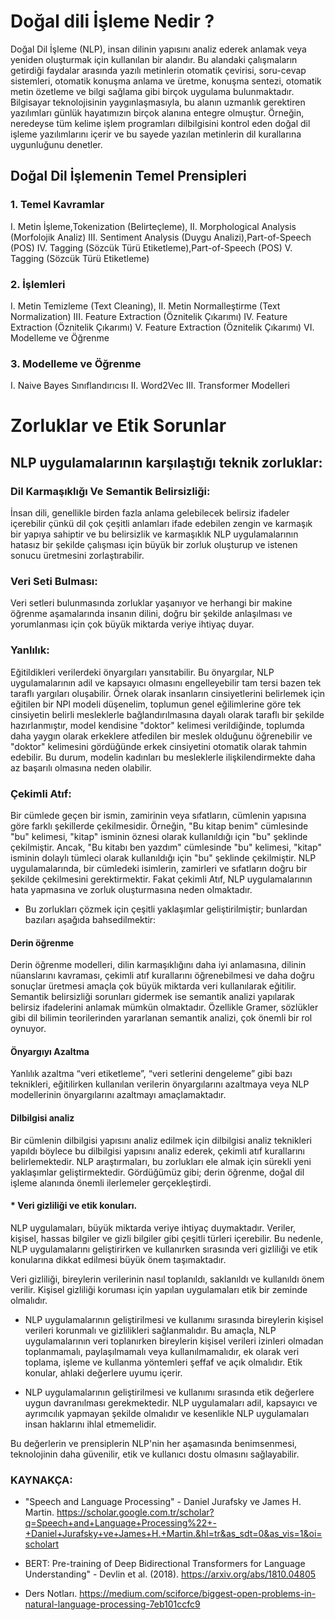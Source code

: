 # Doğal dili İşleme Nedir ? 

Doğal Dil İşleme (NLP), insan dilinin yapısını analiz ederek anlamak veya yeniden oluşturmak için kullanılan bir alandır. Bu alandaki çalışmaların getirdiği faydalar arasında yazılı metinlerin otomatik çevirisi, soru-cevap sistemleri, otomatik konuşma anlama ve üretme, konuşma sentezi, otomatik metin özetleme ve bilgi sağlama gibi birçok uygulama bulunmaktadır. Bilgisayar teknolojisinin yaygınlaşmasıyla, bu alanın uzmanlık gerektiren yazılımları günlük hayatımızın birçok alanına entegre olmuştur. Örneğin, neredeyse tüm kelime işlem programları dilbilgisini kontrol eden doğal dil işleme yazılımlarını içerir ve bu sayede yazılan metinlerin dil kurallarına uygunluğunu denetler.

## Doğal Dil İşlemenin Temel Prensipleri

### 1.	Temel Kavramlar

I.	Metin İşleme,Tokenization (Belirteçleme),
II.	Morphological Analysis (Morfolojik Analiz)
III.	Sentiment Analysis (Duygu Analizi),Part-of-Speech (POS) 
IV.	Tagging (Sözcük Türü Etiketleme),Part-of-Speech (POS) 
V.	Tagging (Sözcük Türü Etiketleme)


### 2.	İşlemleri

I.	Metin Temizleme (Text Cleaning),
II.	Metin Normalleştirme (Text Normalization)
III.	Feature Extraction (Öznitelik Çıkarımı)
IV.	Feature Extraction (Öznitelik Çıkarımı)
V.	Feature Extraction (Öznitelik Çıkarımı)
VI.	Modelleme ve Öğrenme

### 3.	Modelleme ve Öğrenme

I.	Naive Bayes Sınıflandırıcısı
II.	Word2Vec
III.	Transformer Modelleri



# Zorluklar ve Etik Sorunlar

## NLP uygulamalarının karşılaştığı teknik zorluklar:

###	Dil Karmaşıklığı Ve Semantik Belirsizliği: 

İnsan dili, genellikle birden fazla anlama gelebilecek belirsiz ifadeler içerebilir çünkü dil çok çeşitli anlamları ifade edebilen zengin ve karmaşık bir yapıya sahiptir ve bu belirsizlik ve karmaşıklık NLP uygulamalarının hatasız bir şekilde çalışması için büyük bir zorluk oluşturup ve istenen sonucu üretmesini zorlaştırabilir.

### Veri Seti Bulması: 

Veri setleri bulunmasında zorluklar yaşanıyor ve herhangi bir makine öğrenme aşamalarında insanın dilini, doğru bir şekilde anlaşılması ve yorumlanması için çok büyük miktarda veriye ihtiyaç duyar.

###	Yanlılık:

Eğitildikleri verilerdeki önyargıları yansıtabilir. Bu önyargılar, NLP uygulamalarının adil ve kapsayıcı olmasını engelleyebilir tam tersi bazen tek taraflı yargıları oluşabilir.
Örnek olarak insanların cinsiyetlerini belirlemek için eğitilen bir NPl modeli düşenelim, toplumun genel eğilimlerine göre tek cinsiyetin belirli mesleklerle bağlandırılmasına dayalı olarak taraflı bir şekilde hazırlanmıştır, model kendisine "doktor" kelimesi verildiğinde, toplumda daha yaygın olarak erkeklere atfedilen bir meslek olduğunu öğrenebilir ve "doktor" kelimesini gördüğünde erkek cinsiyetini otomatik olarak tahmin edebilir. Bu durum, modelin kadınları bu mesleklerle ilişkilendirmekte daha az başarılı olmasına neden olabilir.

### Çekimli Atıf:

Bir cümlede geçen bir ismin, zamirinin veya sıfatların, cümlenin yapısına göre farklı şekillerde çekilmesidir. 
Örneğin, "Bu kitap benim" cümlesinde "bu" kelimesi, "kitap" isminin öznesi olarak kullanıldığı için "bu" şeklinde çekilmiştir. Ancak, "Bu kitabı ben yazdım" cümlesinde "bu" kelimesi, "kitap" isminin dolaylı tümleci olarak kullanıldığı için "bu" şeklinde çekilmiştir. 
NLP uygulamalarında, bir cümledeki isimlerin, zamirleri ve sıfatların doğru bir şekilde çekilmesini gerektirmektir. Fakat çekimli Atıf, NLP uygulamalarının hata yapmasına ve zorluk oluşturmasına neden olmaktadır.

* Bu zorlukları çözmek için çeşitli yaklaşımlar geliştirilmiştir; bunlardan bazıları aşağıda bahsedilmektir:

#### Derin öğrenme

Derin öğrenme modelleri, dilin karmaşıklığını daha iyi anlamasına, dilinin nüanslarını kavraması, çekimli atıf kurallarını öğrenebilmesi ve daha doğru sonuçlar üretmesi amaçla çok büyük miktarda veri kullanılarak eğitilir. Semantik belirsizliği sorunları gidermek ise semantik analizi yapılarak belirsiz ifadelerini anlamak mümkün olmaktadır. Özellikle Gramer, sözlükler gibi dil bilimin teorilerinden yararlanan semantik analizi, çok önemli bir rol oynuyor.

#### Önyargıyı Azaltma

Yanlılık azaltma “veri etiketleme”, “veri setlerini dengeleme” gibi bazı teknikleri, eğitilirken kullanılan verilerin önyargılarını azaltmaya veya NLP modellerinin önyargılarını azaltmayı amaçlamaktadır.

#### Dilbilgisi analiz

Bir cümlenin dilbilgisi yapısını analiz edilmek için dilbilgisi analiz teknikleri yapıldı böylece bu dilbilgisi yapısını analiz ederek, çekimli atıf kurallarını belirlemektedir.
NLP araştırmaları, bu zorlukları ele almak için sürekli yeni yaklaşımlar geliştirmektedir. 
Gördüğümüz gibi; derin öğrenme, doğal dil işleme alanında önemli ilerlemeler gerçekleştirdi.


#### * Veri gizliliği ve etik konuları.
NLP uygulamaları, büyük miktarda veriye ihtiyaç duymaktadır. Veriler, kişisel, hassas bilgiler ve gizli bilgiler gibi çeşitli türleri içerebilir. Bu nedenle, NLP uygulamalarını geliştirirken ve kullanırken sırasında veri gizliliği ve etik konularına dikkat edilmesi büyük önem taşımaktadır.

Veri gizliliği, bireylerin verilerinin nasıl toplanıldı, saklanıldı ve kullanıldı önem verilir. Kişisel gizliliği koruması için yapılan uygulamaları etik bir zeminde olmalıdır.

* 	NLP uygulamalarının geliştirilmesi ve kullanımı sırasında bireylerin kişisel verileri korunmalı ve gizlilikleri sağlanmalıdır. Bu amaçla, NLP uygulamalarının veri toplanırken bireylerin kişisel verileri izinleri olmadan toplanmamalı, paylaşılmamalı veya kullanılmamalıdır, ek olarak veri toplama, işleme ve kullanma yöntemleri şeffaf ve açık olmalıdır. Etik konular, ahlaki değerlere uyumu içerir. 

* 	NLP uygulamalarının geliştirilmesi ve kullanımı sırasında etik değerlere uygun davranılması gerekmektedir. NLP uygulamaları adil, kapsayıcı ve ayrımcılık yapmayan şekilde olmalıdır ve kesenlikle NLP uygulamaları insan haklarını ihlal etmemelidir.

Bu değerlerin ve prensiplerin NLP'nin her aşamasında benimsenmesi, teknolojinin daha güvenilir, etik ve kullanıcı dostu olmasını sağlayabilir.

### KAYNAKÇA:

 *	"Speech and Language Processing" - Daniel Jurafsky ve James H. Martin.
https://scholar.google.com.tr/scholar?q=Speech+and+Language+Processing%22+-+Daniel+Jurafsky+ve+James+H.+Martin.&hl=tr&as_sdt=0&as_vis=1&oi=scholart

 *	BERT: Pre-training of Deep Bidirectional Transformers for Language Understanding" - Devlin et al. (2018).
https://arxiv.org/abs/1810.04805

 *	Ders Notları.
https://medium.com/sciforce/biggest-open-problems-in-natural-language-processing-7eb101ccfc9
